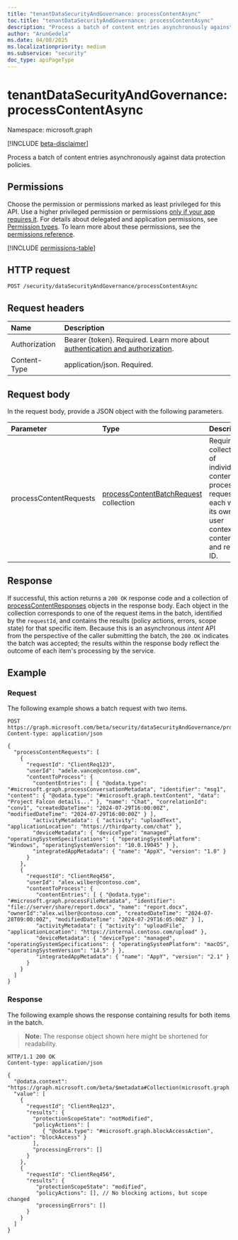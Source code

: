 ```yaml
---
title: "tenantDataSecurityAndGovernance: processContentAsync"
toc.title: "tenantDataSecurityAndGovernance: processContentAsync"
description: "Process a batch of content entries asynchronously against data protection policies."
author: "ArunGedela"
ms.date: 04/08/2025
ms.localizationpriority: medium
ms.subservice: "security"
doc_type: apiPageType
---
```


# tenantDataSecurityAndGovernance: processContentAsync

Namespace: microsoft.graph

[!INCLUDE [beta-disclaimer](../../includes/beta-disclaimer.md)]

Process a batch of content entries asynchronously against data protection policies.

## Permissions

Choose the permission or permissions marked as least privileged for this API. Use a higher privileged permission or permissions [only if your app requires it](/graph/permissions-overview#best-practices-for-using-microsoft-graph-permissions). For details about delegated and application permissions, see [Permission types](/graph/permissions-overview#permission-types). To learn more about these permissions, see the [permissions reference](/graph/permissions-reference).

[!INCLUDE [permissions-table](../includes/permissions/tenantdatasecurityandgovernance-processcontentasync-permissions.md)]

## HTTP request

```http
POST /security/dataSecurityAndGovernance/processContentAsync
```

## Request headers

| Name          | Description   |
| :------------ | :------------ |
|Authorization|Bearer {token}. Required. Learn more about [authentication and authorization](/graph/auth/auth-concepts).|
| Content-Type  | application/json. Required. |

## Request body

In the request body, provide a JSON object with the following parameters.

| Parameter             | Type                                                                                                       | Description                                                                                                            |
| :-------------------- | :---------------------------------------------- | :------------------------------------------------------ |
| processContentRequests| [processContentBatchRequest](../resources/processcontentbatchrequest.md) collection | Required. A collection of individual content processing requests, each with its own user context, content, and request ID. |

## Response

If successful, this action returns a `200 OK` response code and a collection of [processContentResponses](../resources/processcontentresponses.md) objects in the response body. Each object in the collection corresponds to one of the request items in the batch, identified by the `requestId`, and contains the results (policy actions, errors, scope state) for that specific item. Because this is an asynchronous *intent* API from the perspective of the caller submitting the batch, the `200 OK` indicates the batch was accepted; the results within the response body reflect the outcome of each item's processing by the service.

## Example

### Request

The following example shows a batch request with two items.

```http
POST https://graph.microsoft.com/beta/security/dataSecurityAndGovernance/processContentAsync
Content-type: application/json

{
  "processContentRequests": [
    {
      "requestId": "ClientReq123",
      "userId": "adele.vance@contoso.com",
      "contentToProcess": {
        "contentEntries": [ { "@odata.type": "#microsoft.graph.processConversationMetadata", "identifier": "msg1", "content": { "@odata.type": "#microsoft.graph.textContent", "data": "Project Falcon details..." }, "name": "Chat", "correlationId": "conv1", "createdDateTime": "2024-07-29T16:00:00Z", "modifiedDateTime": "2024-07-29T16:00:00Z" } ],
        "activityMetadata": { "activity": "uploadText", "applicationLocation": "https://thirdparty.com/chat" },
        "deviceMetadata": { "deviceType": "managed", "operatingSystemSpecifications": { "operatingSystemPlatform": "Windows", "operatingSystemVersion": "10.0.19045" } },
        "integratedAppMetadata": { "name": "AppX", "version": "1.0" }
      }
    },
    {
      "requestId": "ClientReq456",
      "userId": "alex.wilber@contoso.com",
      "contentToProcess": {
         "contentEntries": [ { "@odata.type": "#microsoft.graph.processFileMetadata", "identifier": "file://server/share/report.docx", "name": "report.docx", "ownerId":"alex.wilber@contoso.com", "createdDateTime": "2024-07-28T09:00:00Z", "modifiedDateTime": "2024-07-29T16:05:00Z" } ],
         "activityMetadata": { "activity": "uploadFile", "applicationLocation": "https://internal.contoso.com/upload" },
         "deviceMetadata": { "deviceType": "managed", "operatingSystemSpecifications": { "operatingSystemPlatform": "macOS", "operatingSystemVersion": "14.5" } },
         "integratedAppMetadata": { "name": "AppY", "version": "2.1" }
      }
    }
  ]
}
```

### Response

The following example shows the response containing results for both items in the batch.

> **Note:** The response object shown here might be shortened for readability.

```http
HTTP/1.1 200 OK
Content-type: application/json

{
  "@odata.context": "https://graph.microsoft.com/beta/$metadata#Collection(microsoft.graph.processContentResponses)",
  "value": [
    {
      "requestId": "ClientReq123",
      "results": {
        "protectionScopeState": "notModified",
        "policyActions": [
           { "@odata.type": "#microsoft.graph.blockAccessAction", "action": "blockAccess" }
        ],
        "processingErrors": []
      }
    },
    {
      "requestId": "ClientReq456",
      "results": {
         "protectionScopeState": "modified",
         "policyActions": [], // No blocking actions, but scope changed
         "processingErrors": []
      }
    }
  ]
}
```
